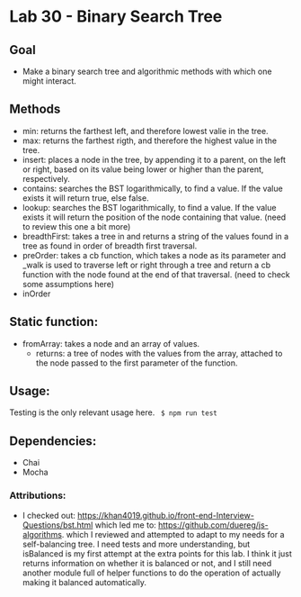 # Lab 30 - Binary Search Tree

## Goal
- Make a binary search tree and algorithmic methods with which one might interact.

## Methods
- min: returns the farthest left, and therefore lowest valie in the tree.
- max: returns the farthest rigth, and therefore the highest value in the tree.
- insert: places a node in the tree, by appending it to a parent, on the left or right, based on its value being lower or higher than the parent, respectively.
- contains: searches the BST logarithmically, to find a value.  If the value exists it will return true, else false.
-  lookup: searches the BST logarithmically, to find a value.  If the value exists it will return the position of the node containing that value. (need to review this one a bit more)
- breadthFirst: takes a tree in and returns a string of the values found in a tree as found in order of breadth first traversal.
- preOrder: takes a cb function, which takes a node as its parameter and _walk is used to traverse left or right through a tree and return a cb function with the node found at the end of that traversal.  (need to check some assumptions here)
- inOrder

## Static function:
- fromArray: takes a node and an array of values.
  - returns: a tree of nodes with the values from the array, attached to the node passed to the first parameter of the function.

## Usage:
Testing is the only relevant usage here.
` $ npm run test`

## Dependencies:
- Chai
- Mocha

### Attributions:
- I checked out: https://khan4019.github.io/front-end-Interview-Questions/bst.html  which led me to: https://github.com/duereg/js-algorithms. which I reviewed and attempted to adapt to my needs for a self-balancing tree.  I need tests and more understanding, but isBalanced is my first attempt at the extra points for this lab. I think it just returns information on whether it is balanced or not, and I still need another module full of helper functions to do the operation of actually making it balanced automatically.
